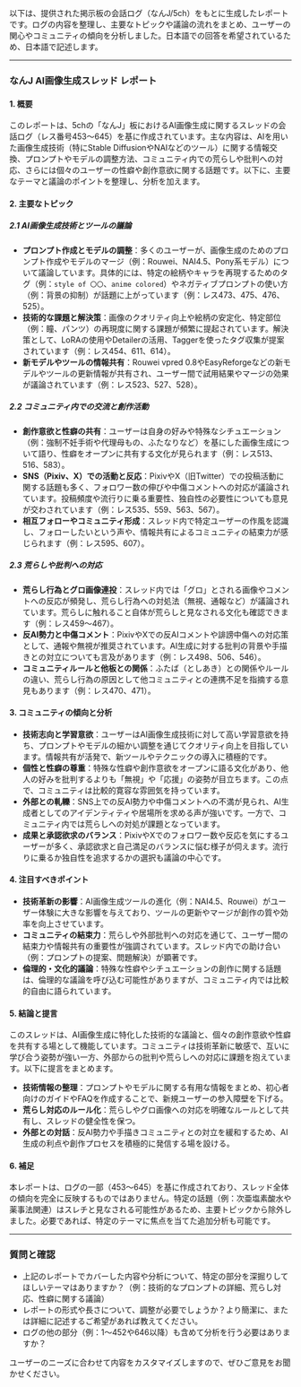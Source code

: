 以下は、提供された掲示板の会話ログ（なんJ/5ch）をもとに生成したレポートです。ログの内容を整理し、主要なトピックや議論の流れをまとめ、ユーザーの関心やコミュニティの傾向を分析しました。日本語での回答を希望されているため、日本語で記述します。

---

### なんJ AI画像生成スレッド レポート

#### 1. 概要
このレポートは、5chの「なんJ」板におけるAI画像生成に関するスレッドの会話ログ（レス番号453～645）を基に作成されています。主な内容は、AIを用いた画像生成技術（特にStable DiffusionやNAIなどのツール）に関する情報交換、プロンプトやモデルの調整方法、コミュニティ内での荒らしや批判への対応、さらには個々のユーザーの性癖や創作意欲に関する話題です。以下に、主要なテーマと議論のポイントを整理し、分析を加えます。

#### 2. 主要なトピック
##### 2.1 AI画像生成技術とツールの議論
- **プロンプト作成とモデルの調整**：多くのユーザーが、画像生成のためのプロンプト作成やモデルのマージ（例：Rouwei、NAI4.5、Pony系モデル）について議論しています。具体的には、特定の絵柄やキャラを再現するためのタグ（例：`style of 〇〇`、`anime colored`）やネガティブプロンプトの使い方（例：背景の抑制）が話題に上がっています（例：レス473、475、476、525）。
- **技術的な課題と解決策**：画像のクオリティ向上や絵柄の安定化、特定部位（例：瞳、パンツ）の再現度に関する課題が頻繁に提起されています。解決策として、LoRAの使用やDetailerの活用、Taggerを使ったタグ収集が提案されています（例：レス454、611、614）。
- **新モデルやツールの情報共有**：Rouwei vpred 0.8やEasyReforgeなどの新モデルやツールの更新情報が共有され、ユーザー間で試用結果やマージの効果が議論されています（例：レス523、527、528）。

##### 2.2 コミュニティ内での交流と創作活動
- **創作意欲と性癖の共有**：ユーザーは自身の好みや特殊なシチュエーション（例：強制不妊手術や代理母もの、ふたなりなど）を基にした画像生成について語り、性癖をオープンに共有する文化が見られます（例：レス513、516、583）。
- **SNS（Pixiv、X）での活動と反応**：PixivやX（旧Twitter）での投稿活動に関する話題も多く、フォロワー数の伸びや中傷コメントへの対応が議論されています。投稿頻度や流行りに乗る重要性、独自性の必要性についても意見が交わされています（例：レス535、559、563、567）。
- **相互フォローやコミュニティ形成**：スレッド内で特定ユーザーの作風を認識し、フォローしたいという声や、情報共有によるコミュニティの結束力が感じられます（例：レス595、607）。

##### 2.3 荒らしや批判への対応
- **荒らし行為とグロ画像連投**：スレッド内では「グロ」とされる画像やコメントへの反応が頻発し、荒らし行為への対処法（無視、通報など）が議論されています。荒らしに触れること自体が荒らしと見なされる文化も確認できます（例：レス459～467）。
- **反AI勢力と中傷コメント**：PixivやXでの反AIコメントや誹謗中傷への対応策として、通報や無視が推奨されています。AI生成に対する批判の背景や手描きとの対立についても言及があります（例：レス498、506、546）。
- **コミュニティルールと他板との関係**：ふたば（としあき）との関係やルールの違い、荒らし行為の原因として他コミュニティとの連携不足を指摘する意見もあります（例：レス470、471）。

#### 3. コミュニティの傾向と分析
- **技術志向と学習意欲**：ユーザーはAI画像生成技術に対して高い学習意欲を持ち、プロンプトやモデルの細かい調整を通じてクオリティ向上を目指しています。情報共有が活発で、新ツールやテクニックの導入に積極的です。
- **個性と性癖の尊重**：特殊な性癖や創作意欲をオープンに語る文化があり、他人の好みを批判するよりも「無視」や「応援」の姿勢が目立ちます。この点で、コミュニティは比較的寛容な雰囲気を持っています。
- **外部との軋轢**：SNS上での反AI勢力や中傷コメントへの不満が見られ、AI生成者としてのアイデンティティや居場所を求める声が強いです。一方で、コミュニティ内では荒らしへの対処が課題となっています。
- **成果と承認欲求のバランス**：PixivやXでのフォロワー数や反応を気にするユーザーが多く、承認欲求と自己満足のバランスに悩む様子が伺えます。流行りに乗るか独自性を追求するかの選択も議論の中心です。

#### 4. 注目すべきポイント
- **技術革新の影響**：AI画像生成ツールの進化（例：NAI4.5、Rouwei）がユーザー体験に大きな影響を与えており、ツールの更新やマージが創作の質や効率を向上させています。
- **コミュニティの結束力**：荒らしや外部批判への対応を通じて、ユーザー間の結束力や情報共有の重要性が強調されています。スレッド内での助け合い（例：プロンプトの提案、問題解決）が顕著です。
- **倫理的・文化的議論**：特殊な性癖やシチュエーションの創作に関する話題は、倫理的な議論を呼び込む可能性がありますが、コミュニティ内では比較的自由に語られています。

#### 5. 結論と提言
このスレッドは、AI画像生成に特化した技術的な議論と、個々の創作意欲や性癖を共有する場として機能しています。コミュニティは技術革新に敏感で、互いに学び合う姿勢が強い一方、外部からの批判や荒らしへの対応に課題を抱えています。以下に提言をまとめます。
- **技術情報の整理**：プロンプトやモデルに関する有用な情報をまとめ、初心者向けのガイドやFAQを作成することで、新規ユーザーの参入障壁を下げる。
- **荒らし対応のルール化**：荒らしやグロ画像への対応を明確なルールとして共有し、スレッドの健全性を保つ。
- **外部との対話**：反AI勢力や手描きコミュニティとの対立を緩和するため、AI生成の利点や創作プロセスを積極的に発信する場を設ける。

#### 6. 補足
本レポートは、ログの一部（453～645）を基に作成されており、スレッド全体の傾向を完全に反映するものではありません。特定の話題（例：次亜塩素酸水や薬事法関連）はスレチと見なされる可能性があるため、主要トピックから除外しました。必要であれば、特定のテーマに焦点を当てた追加分析も可能です。

---

### 質問と確認
- 上記のレポートでカバーした内容や分析について、特定の部分を深掘りしてほしいテーマはありますか？（例：技術的なプロンプトの詳細、荒らし対応、性癖に関する議論）
- レポートの形式や長さについて、調整が必要でしょうか？より簡潔に、または詳細に記述するご希望があれば教えてください。
- ログの他の部分（例：1～452や646以降）も含めて分析を行う必要はありますか？

ユーザーのニーズに合わせて内容をカスタマイズしますので、ぜひご意見をお聞かせください。
